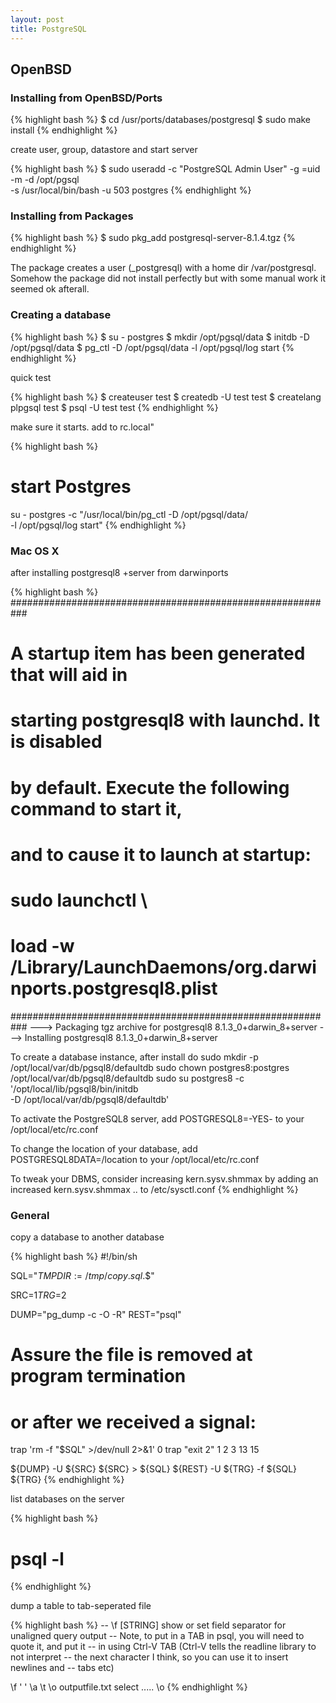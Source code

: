 ```yaml
---
layout: post
title: PostgreSQL
---
```

## OpenBSD

### Installing from OpenBSD/Ports

{% highlight bash %}
$ cd /usr/ports/databases/postgresql
$ sudo make install
{% endhighlight %}

create user, group, datastore and start server

{% highlight bash %}
$ sudo useradd -c "PostgreSQL Admin User" -g =uid -m -d /opt/pgsql \
               -s /usr/local/bin/bash -u 503 postgres
{% endhighlight %}

### Installing from Packages

{% highlight bash %}
$ sudo pkg_add postgresql-server-8.1.4.tgz
{% endhighlight %}

The package creates a user (_postgresql) with a home dir /var/postgresql.
Somehow the package did not install perfectly but with some manual work it
seemed ok afterall.

### Creating a database

{% highlight bash %}
$ su - postgres
$ mkdir /opt/pgsql/data
$ initdb -D /opt/pgsql/data
$ pg_ctl -D /opt/pgsql/data -l /opt/pgsql/log start
{% endhighlight %}

quick test

{% highlight bash %}
$ createuser test
$ createdb -U test test
$ createlang plpgsql test
$ psql -U test test
{% endhighlight %}

make sure it starts. add to rc.local"

{% highlight bash %}
# start Postgres
su - postgres -c "/usr/local/bin/pg_ctl -D /opt/pgsql/data/ \
                                        -l /opt/pgsql/log start"
{% endhighlight %}

### Mac OS X

after installing postgresql8 +server from darwinports

{% highlight bash %}
###########################################################
# A startup item has been generated that will aid in
# starting postgresql8 with launchd. It is disabled
# by default. Execute the following command to start it,
# and to cause it to launch at startup:
#
# sudo launchctl \
#   load -w /Library/LaunchDaemons/org.darwinports.postgresql8.plist
###########################################################
--->  Packaging tgz archive for postgresql8 8.1.3_0+darwin_8+server
--->  Installing postgresql8 8.1.3_0+darwin_8+server

To create a database instance, after install do
sudo mkdir -p /opt/local/var/db/pgsql8/defaultdb
sudo chown postgres8:postgres /opt/local/var/db/pgsql8/defaultdb
sudo su postgres8 -c '/opt/local/lib/pgsql8/bin/initdb \
                      -D /opt/local/var/db/pgsql8/defaultdb'

To activate the PostgreSQL8 server, add
POSTGRESQL8=-YES-
to your /opt/local/etc/rc.conf

To change the location of your database, add
POSTGRESQL8DATA=/location
to your /opt/local/etc/rc.conf

To tweak your DBMS, consider increasing kern.sysv.shmmax by adding an
increased kern.sysv.shmmax .. to /etc/sysctl.conf
{% endhighlight %}

### General

copy a database to another database

{% highlight bash %}
#!/bin/sh

SQL="${TMPDIR:=/tmp}/copy.sql.$$"

SRC=$1
TRG=$2

DUMP="pg_dump -c -O -R"
REST="psql"

# Assure the file is removed at program termination
# or after we received a signal:
trap 'rm -f "$SQL" >/dev/null 2>&1' 0
trap "exit 2" 1 2 3 13 15

${DUMP} -U ${SRC} ${SRC} > ${SQL}
${REST} -U ${TRG} -f ${SQL} ${TRG}
{% endhighlight %}

list databases on the server

{% highlight bash %}
# psql -l
{% endhighlight %}

dump a table to tab-seperated file

{% highlight bash %}
-- \f [STRING] show or set field separator for unaligned query output
-- Note, to put in a TAB in psql, you will need to quote it, and put it
-- in using Ctrl-V TAB (Ctrl-V tells the readline library to not interpret
-- the next character I think, so you can use it to insert newlines and
-- tabs etc) 

\f ' '
\a
\t
\o outputfile.txt
select .....
\o
{% endhighlight %}
